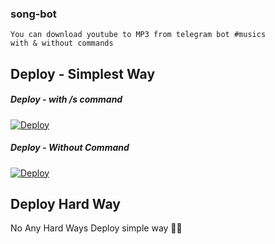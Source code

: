 ### song-bot
```
You can download youtube to MP3 from telegram bot #musics
with & without commands
```

## Deploy - Simplest Way
##### Deploy - with /s command

[![Deploy](https://www.herokucdn.com/deploy/button.svg)](https://heroku.com/deploy?template=https://github.com/killersparrow0/telegram-song-dl-bot/tree/main)

##### Deploy - Without Command
[![Deploy](https://www.herokucdn.com/deploy/button.svg)](https://heroku.com/deploy?template=https://github.com/killersparrow0/telegram-song-dl-bot/tree/Without-CMD)

## Deploy Hard Way
No Any Hard Ways Deploy simple way 🤗🤣
